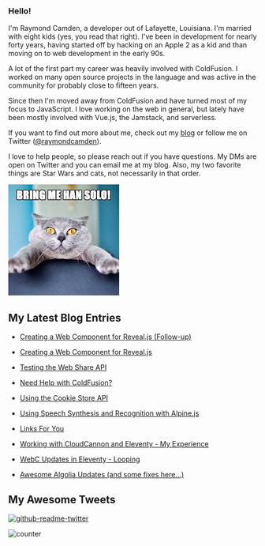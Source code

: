 ### Hello!

I'm Raymond Camden, a developer out of Lafayette, Louisiana. I'm married with eight kids (yes, you read that right). I've been in development for nearly forty years, having started off by hacking on an Apple 2 as a kid and than moving on to web development in the early 90s.

A lot of the first part my career was heavily involved with ColdFusion. I worked on many open source projects in the language and was active in the community for probably close to fifteen years. 

Since then I'm moved away from ColdFusion and have turned most of my focus to JavaScript. I love working on the web in general, but lately have been mostly involved with Vue.js, the Jamstack, and serverless. 

If you want to find out more about me, check out my [blog](https://www.raymondcamden.com) or follow me on Twitter ([@raymondcamden](https://twitter.com/raymondcamden)). 

I love to help people, so please reach out if you have questions. My DMs are open on Twitter and you can email me at my blog. Also, my two favorite things are Star Wars and cats, not necessarily in that order.

![Star Wars cat](https://raw.githubusercontent.com/cfjedimaster/cfjedimaster/master/cat.jpg)

<!-- RSS -->
## My Latest Blog Entries

* [Creating a Web Component for Reveal.js (Follow-up)](https://www.raymondcamden.com/2023/04/24/creating-a-web-component-for-revealjs-followup)

* [Creating a Web Component for Reveal.js](https://www.raymondcamden.com/2023/04/22/creating-a-web-component-for-revealjs)

* [Testing the Web Share API](https://www.raymondcamden.com/2023/04/20/testing-the-web-share-api)

* [Need Help with ColdFusion?](https://www.raymondcamden.com/2023/04/14/need-help-with-coldfusion)

* [Using the Cookie Store API](https://www.raymondcamden.com/2023/04/12/using-the-cookie-store-api)

* [Using Speech Synthesis and Recognition with Alpine.js](https://www.raymondcamden.com/2023/04/10/using-speech-synthesis-and-recognition-with-alpinejs)

* [Links For You](https://www.raymondcamden.com/2023/04/08/links-for-you)

* [Working with CloudCannon and Eleventy - My Experience](https://www.raymondcamden.com/2023/04/06/working-with-cloudcannon-and-eleventy-my-experience)

* [WebC Updates in Eleventy - Looping](https://www.raymondcamden.com/2023/04/04/webc-updates-in-eleventy-looping)

* [Awesome Algolia Updates (and some fixes here...)](https://www.raymondcamden.com/2023/03/30/awesome-algolia-updates-and-some-fixes-here)

<!-- ENDRSS -->

## My Awesome Tweets 

[![github-readme-twitter](https://github-readme-twitter.gazf.vercel.app/api?id=raymondcamden&layout=wide)](https://github.com/gazf/github-readme-twitter)

![counter](https://enzy20r2pibx5pb.m.pipedream.net)
